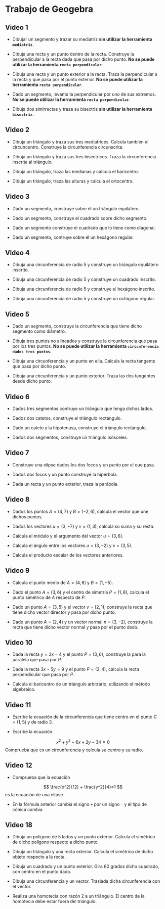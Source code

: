 # Trabajo de Geogebra

## Video 1

* Dibujar un segmento y trazar su mediatriz **sin utilizar la herramienta `mediatriz`**.

* Dibuja una recta y un punto dentro de la recta. Construye la perpendicular a la recta dada que pasa por dicho punto. **No se puede utilizar la herramienta `recta perpendicular`**.

* Dibuja una recta y un punto exterior a la recta. Traza la perpendicular a la recta y que pasa por el punto exterior.  **No se puede utilizar la herramienta `recta perpendicular`**.

* Dado un segmento, levanta la perpendicular por uno de sus extremos.  **No se puede utilizar la herramienta `recta perpendicular`**.

* Dibuja dos simirrectas y traza su bisectriz **sin utilizar la herramienta `bisectriz`**.

## Video 2

* Dibuja un triángulo y traza sus tres mediatrices. Calcula también el circuncentro. Construye la circunferencia circunscrita.

* Dibuja un triángulo y traza sus tres bisectrices. Traza la circunferencia inscrita al triángulo.

* Dibuja un triángulo, traza las medianas y calcula el baricentro.

* Dibuja un triángulo, traza las alturas y calcula el ortocentro.

## Video 3

* Dado un segmento, construye sobre él un triángulo equilátero.

* Dado un segmento, construye el cuadrado sobre dicho segmento.

* Dado un segmento construye el cuadrado que lo tiene como diagonal.

* Dado un segmento, contruye sobre él un hexágono regular.

## Video 4

* Dibuja una circunferencia de radio 5 y construye un triángulo equilátero inscrito.

* Dibuja una circunferencia de radio 5 y construye un cuadrado inscrito.

* Dibuja una circunferencia de radio 5 y construye el hexágono inscrito.

* Dibuja una circunferencia de radio 5 y construye un octógono regular.

## Video 5

* Dado un segmento, construye la circunferencia que tiene dicho segmento como diámetro.

* Dibuja tres puntos no alineados y construye la circunferencia que pasa por los tres puntos. **No se puede utilizar la herramienta `circunferencia dados tres puntos`**.

* Dibuja una circunferencia y un punto en ella. Calcula la recta tangente que pasa por dicho punto.

* Dibuja una circunferencia y un punto exterior. Traza las dos tangentes desde dicho punto.

## Video 6

* Dados tres segmentos contruye un triángulo que tenga dichos lados.

* Dados dos catetos, construye el triángulo rectángulo.

* Dado un cateto y la hipotenusa, construye el triángulo rectángulo.

* Dados dos segmentos, construye un triángulo isósceles.

## Video 7

* Construye una elipse dados los dos focos y un punto por el que pasa.

* Dados dos focos y un punto construye la hipérbola.

* Dada un recta y un punto exterior, traza la parábola.

## Video 8

* Dados los puntos $A=(4,7)$ y $B= (-2,6)$, calcula el vector que une dichos puntos.

* Dados los vectores $u=(3,-7)$ y $v=(1,3)$, calcula su suma y su resta.

* Calcula el módulo y el argumento del vector $u=(3,6)$.

* Calcula el ángulo entre los vectores $u=(3,-2)$ y $v=(3,5)$.

* Calcula el producto escalar de los vectores anteriores.

## Video 9

* Calcula el punto medio de $A=(4,6)$ y $B=(1,-5)$.

* Dado el punto $A=(3,6)$ y el centro de simetría $P=(1,8)$, calcula el punto simétrico de $A$ respecto de $P$.

* Dado un punto $A=(3,5)$ y el vector $v=(2,1)$, construye la recta que tiene dicho vector director y pasa por dicho punto. 

* Dado un punto $A=(2,4)$ y un vector normal $n=(3,-2)$, construye la recta que tiene dicho vector normal y pasa por el punto dado.

## Video 10
* Dada la recta $y=2x-4$ y el punto $P=(3,6)$, construye la para la paralela que pasa por $P$. 

* Dada la recta $3x-5y=9$ y el punto $P=(2,4)$, calcula la recta perpendicular que pasa por $P$.

* Calcula el baricentro de un triángulo arbitrario, utilizando el método algebraico.

## Video 11

* Escribe la ecuación de la circunferencia que tiene centro en el punto $C=(1,5)$ y de radio $3$.

* Escribe la ecuación 

$$
x^2+y^2-6x+2y -34=0
$$
Comprueba que es un circunferencia y calcula su centro y su radio.

## Video 12

* Comprueba que la ecuación

$$
\frac{x^2}{12} + \frac{y^2}{4}=1
$$
es la ecuación de una elipse.

* En la fórmula anterior cambia el signo `+` por un signo `-` y el tipo de cónica cambia.

## Video 18

* Dibuja un polígono de 5 lados y un punto exterior. Calcula el simétrico de dicho polígono respecto a dicho punto.

* Dibuja un triángulo y una recta exterior. Calcula el simétrico de dicho objeto respecto a la recta.

* Dibuja un cuadrado y un punto exterior. Gira 60 grados dicho cuadrado, con centro en el punto dado.

* Dibuja una circunferencia y un vector. Traslada dicha circunferencia con el vector.

* Realiza una homotecia con razón 2 a un triángulo. El centro de la homotecia debe estar fuera del triángulo.





